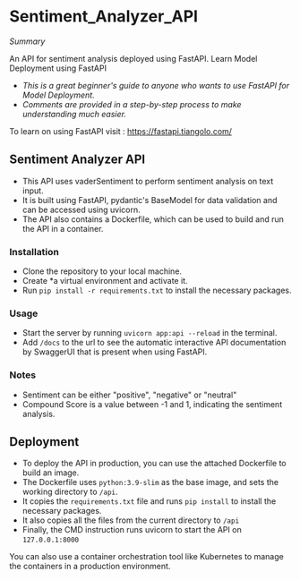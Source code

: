# Sentiment_Analyzer_API
*Summary*

An API for sentiment analysis deployed using FastAPI. 
Learn Model Deployment using FastAPI

- *This is a great beginner's guide to anyone who wants to use FastAPI for Model Deployment.*
- *Comments are provided in a step-by-step process to make understanding much easier.*

To learn on using FastAPI visit : https://fastapi.tiangolo.com/

## Sentiment Analyzer API

- This API uses vaderSentiment to perform sentiment analysis on text input. 
- It is built using FastAPI, pydantic's BaseModel for data validation and can be accessed using uvicorn. 
- The API also contains a Dockerfile, which can be used to build and run the API in a container.

### Installation
- Clone the repository to your local machine.
- Create *a virtual environment and activate it.
- Run `pip install -r requirements.txt` to install the necessary packages.

### Usage
- Start the server by running `uvicorn app:api --reload` in the terminal.
- Add `/docs` to the url to see the automatic interactive API documentation by SwaggerUI that is present when using FastAPI.

### Notes
- Sentiment can be either "positive", "negative" or "neutral"
- Compound Score is a value between -1 and 1, indicating the sentiment analysis.

## Deployment
- To deploy the API in production, you can use the attached Dockerfile to build an image.
- The Dockerfile uses `python:3.9-slim` as the base image, and sets the working directory to `/api`.
- It copies the `requirements.txt` file and runs `pip install` to install the necessary packages.
- It also copies all the files from the current directory to `/api`
- Finally, the CMD instruction runs uvicorn to start the API on `127.0.0.1:8000`

You can also use a container orchestration tool like Kubernetes to manage the containers in a production environment.
